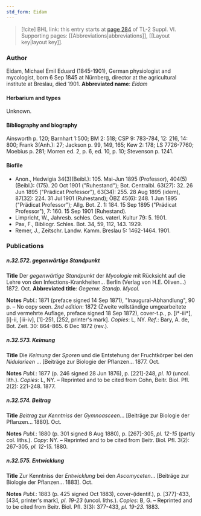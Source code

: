 ```yaml
---
std_form: Eidam
---
```


> [!cite] BHL link: this entry starts at [page 284](https://www.biodiversitylibrary.org/page/33260272) of TL-2 Suppl. VI.
> Supporting pages: [[Abbreviations|abbreviations]], [[Layout key|layout key]].

### Author

Eidam, Michael Emil Eduard (1845-1901), German physiologist and mycologist, born 6 Sep 1845 at Nürnberg, director at the agricultural institute at Breslau, died 1901. 
**Abbreviated name**: *Eidam*

#### Herbarium and types

Unknown.

#### Bibliography and biography

Ainsworth p. 120; Barnhart 1:500; BM 2: 518; CSP 9: 783-784, 12: 216, 14: 800; Frank 3(Anh.): 27; Jackson p. 99, 149, 165; Kew 2: 178; LS 7726-7760; Moebius p. 281; Morren ed. 2, p. 6, ed. 10, p. 10; Stevenson p. 1241.

#### Biofile

- Anon., Hedwigia 34(3)(Beibl.): 105. Mai-Jun 1895 (Professor), 404(5)(Beibl.): (175). 20 Oct 1901 ("Ruhestand"); Bot. Centralbl. 63(27): 32. 26 Jun 1895 ("Prädicat Professor"), 63(34): 255. 28 Aug 1895 (idem), 87(32): 224. 31 Jul 1901 (Ruhestand); ÖBZ 45(6): 248. 1 Jun 1895 ("Prädicat Professor"); Allg. Bot. Z. 1: 184. 15 Sep 1895 ("Prädicat Professor"), 7: 160. 15 Sep 1901 (Ruhestand).
- Limpricht, W., Jahresb. schles. Ges. vaterl. Kultur 79: 5. 1901.
- Pax, F., Bibliogr. Schles. Bot. 34, 59, 112, 143. 1929.
- Remer, J., Zeitschr. Landw. Kamm. Breslau 5: 1462-1464. 1901.

### Publications

##### n.32.572. gegenwärtige Standpunkt

**Title**
Der *gegenwärtige Standpunkt* der *Mycologie* mit Rücksicht auf die Lehre von den Infections-Krankheiten... Berlin (Verlag von H.E. Oliven...) 1872. Oct.
**Abbreviated title**: *Gegenw. Standp. Mycol.*

**Notes**
*Publ*.: 1871 (preface signed 14 Sep 1871), "Inaugural-Abhandlung", 90 p. – No copy seen.
*2nd edition*: 1872 (Zweite vollständige umgearbeitete und vermehrte Auflage, preface signed 18 Sep 1872), cover-t.p., p. \[i\*-iii\*\], \[i\]-ii, \[iii-iv\], \[1\]-251, \[252, printer's mark\]. *Copies*: L, NY.
*Ref*.: Bary, A. de, Bot. Zeit. 30: 864-865. 6 Dec 1872 (rev.).

##### n.32.573. Keimung

**Title**
Die *Keimung* der *Sporen* und die Entstehung der Fruchtkörper bei den *Nidularieen* ... \[Beiträge zur Biologie der Pflanzen... 1877. Oct.

**Notes**
*Publ*.: 1877 (p. 246 signed 28 Jun 1876), p. \[221\]-248, *pl. 10* (uncol. lith.). *Copies*: L, NY. – Reprinted and to be cited from Cohn, Beitr. Biol. Pfl. 2(2): 221-248. 1877.

##### n.32.574. Beitrag

**Title**
*Beitrag* zur *Kenntniss* der *Gymnoasceen*... \[Beiträge zur Biologie der Pflanzen... 1880\]. Oct.

**Notes**
*Publ*.: 1880 (p. 301 signed 8 Aug 1880), p. \[267\]-305, *pl. 12-15* (partly col. liths.). *Copy*: NY. – Reprinted and to be cited from Beitr. Biol. Pfl. 3(2): 267-305, *pl. 12-15.* 1880.

##### n.32.575. Entwicklung

**Title**
Zur Kenntniss der *Entwicklung* bei den *Ascomyceten*... \[Beiträge zur Biologie der Pflanzen... 1883\]. Oct.

**Notes**
*Publ*.: 1883 (p. 425 signed Oct 1883), cover-(identif.), p. \[377\]-433, \[434, printer's mark\], *pl. 19-23* (uncol. liths.). *Copies*: B, G. – Reprinted and to be cited from Beitr. Biol. Pfl. 3(3): 377-433, *pl. 19-23.* 1883.

